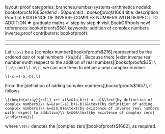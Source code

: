 layout: proof
categories: branches,number-systems-arithmetics
nodeid: bookofproofs$1665
orderid: 50
parentid: bookofproofs$1664
title: 
description:  Proof of EXISTENCE OF INVERSE COMPLEX NUMBERS WITH RESPECT TO ADDITION &#9733; graduate maths &#10004; step by step &#10010; visit BookOfProofs now!
references: bookofproofs$581
keywords: addition of complex numbers inverse,proof
contributors: bookofproofs

---


---

Let `\(x\)` be a [complex number][bookofproofs$216] represented by the ordered pair of real numbers `\((a,b)\)`. Because there [exist inverse real number swith respect to the addition of real numbers][bookofproofs$35]  `\(-a\)` and `\(-b\)` , we can use them to define a new complex number

`\[-x:=(-a,-b).\]`

From the [definition of adding complex numbers][bookofproofs$1657], it follows 

`\[\begin{array}{rcll}
x+(-x)&=&(a,b)+(-a,-b)&\text{by definition of complex numbers}\\
&=&(a+(-a),b+(-b))&\text{by definition of adding complex numbers}\\
&=&(0,0)&\text{by existence of inverse real numbers with respect to addition}\\
&=&0&\text{by existence of complex zero}
\end{array}\]`

where `\(0\)` denotes the [complex zero][bookofproofs$1662], as required.
